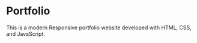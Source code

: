 # Portfolio
This is a modern Responsive portfolio website developed with HTML, CSS, and JavaScript.

